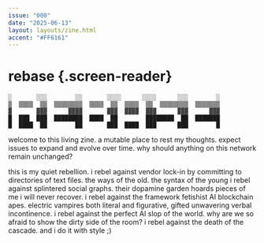 ```yaml
---
issue: "000"
date: "2025-06-13"
layout: layouts/zine.html
accent: "#FF6161"
---
```


# rebase {.screen-reader}

```ascii {aria-hidden="true"}
░       ░░░        ░░       ░░░░      ░░░░      ░░░        ░
▒  ▒▒▒▒  ▒▒  ▒▒▒▒▒▒▒▒  ▒▒▒▒  ▒▒  ▒▒▒▒  ▒▒  ▒▒▒▒▒▒▒▒  ▒▒▒▒▒▒▒
▓       ▓▓▓      ▓▓▓▓       ▓▓▓  ▓▓▓▓  ▓▓▓      ▓▓▓      ▓▓▓
█  ███  ███  ████████  ████  ██        ████████  ██  ███████
█  ████  ██        ██       ███  ████  ███      ███        █
```

welcome to this living zine.
a mutable place to rest my thoughts.
expect issues to expand and evolve over time.
why should anything on this network remain unchanged?

this is my quiet rebellion.
i rebel against vendor lock-in by committing to directories of text files.
the ways of the old. the syntax of the young
i rebel against splintered social graphs.
their dopamine garden hoards pieces of me i will never recover.
i rebel against the framework fetishist AI blockchain apes.
electric vampires both literal and figurative, gifted unwavering verbal incontinence.
i rebel against the perfect AI slop of the world.
why are we so afraid to show the dirty side of the room?
i rebel against the death of the cascade.
and i do it with style ;)

